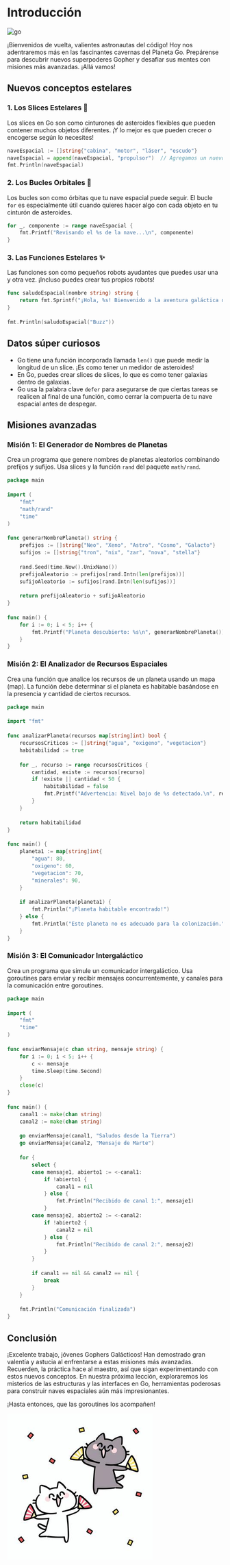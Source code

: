 # Introducción

![go](../images/la_búsqueda_del_tesoro_go.png)

¡Bienvenidos de vuelta, valientes astronautas del código! Hoy nos adentraremos más en las fascinantes cavernas del Planeta Go. Prepárense para descubrir nuevos superpoderes Gopher y desafiar sus mentes con misiones más avanzadas. ¡Allá vamos!

## Nuevos conceptos estelares

### 1. Los Slices Estelares 🌠

Los slices en Go son como cinturones de asteroides flexibles que pueden contener muchos objetos diferentes. ¡Y lo mejor es que pueden crecer o encogerse según lo necesites!

```go
naveEspacial := []string{"cabina", "motor", "láser", "escudo"}
naveEspacial = append(naveEspacial, "propulsor")  // Agregamos un nuevo componente
fmt.Println(naveEspacial)
```

### 2. Los Bucles Orbitales 🔄

Los bucles son como órbitas que tu nave espacial puede seguir. El bucle `for` es especialmente útil cuando quieres hacer algo con cada objeto en tu cinturón de asteroides.

```go
for _, componente := range naveEspacial {
    fmt.Printf("Revisando el %s de la nave...\n", componente)
}
```

### 3. Las Funciones Estelares ✨

Las funciones son como pequeños robots ayudantes que puedes usar una y otra vez. ¡Incluso puedes crear tus propios robots!

```go
func saludoEspacial(nombre string) string {
    return fmt.Sprintf("¡Hola, %s! Bienvenido a la aventura galáctica de Go.", nombre)
}

fmt.Println(saludoEspacial("Buzz"))
```

## Datos súper curiosos

* Go tiene una función incorporada llamada `len()` que puede medir la longitud de un slice. ¡Es como tener un medidor de asteroides!
* En Go, puedes crear slices de slices, lo que es como tener galaxias dentro de galaxias.
* Go usa la palabra clave `defer` para asegurarse de que ciertas tareas se realicen al final de una función, como cerrar la compuerta de tu nave espacial antes de despegar.

## Misiones avanzadas

### Misión 1: El Generador de Nombres de Planetas

Crea un programa que genere nombres de planetas aleatorios combinando prefijos y sufijos. Usa slices y la función `rand` del paquete `math/rand`.

```go
package main

import (
    "fmt"
    "math/rand"
    "time"
)

func generarNombrePlaneta() string {
    prefijos := []string{"Neo", "Xeno", "Astro", "Cosmo", "Galacto"}
    sufijos := []string{"tron", "nix", "zar", "nova", "stella"}
    
    rand.Seed(time.Now().UnixNano())
    prefijoAleatorio := prefijos[rand.Intn(len(prefijos))]
    sufijoAleatorio := sufijos[rand.Intn(len(sufijos))]
    
    return prefijoAleatorio + sufijoAleatorio
}

func main() {
    for i := 0; i < 5; i++ {
        fmt.Printf("Planeta descubierto: %s\n", generarNombrePlaneta())
    }
}
```

### Misión 2: El Analizador de Recursos Espaciales

Crea una función que analice los recursos de un planeta usando un mapa (map). La función debe determinar si el planeta es habitable basándose en la presencia y cantidad de ciertos recursos.

```go
package main

import "fmt"

func analizarPlaneta(recursos map[string]int) bool {
    recursosCriticos := []string{"agua", "oxigeno", "vegetacion"}
    habitabilidad := true
    
    for _, recurso := range recursosCriticos {
        cantidad, existe := recursos[recurso]
        if !existe || cantidad < 50 {
            habitabilidad = false
            fmt.Printf("Advertencia: Nivel bajo de %s detectado.\n", recurso)
        }
    }
    
    return habitabilidad
}

func main() {
    planeta1 := map[string]int{
        "agua": 80,
        "oxigeno": 60,
        "vegetacion": 70,
        "minerales": 90,
    }
    
    if analizarPlaneta(planeta1) {
        fmt.Println("¡Planeta habitable encontrado!")
    } else {
        fmt.Println("Este planeta no es adecuado para la colonización.")
    }
}
```

### Misión 3: El Comunicador Intergaláctico

Crea un programa que simule un comunicador intergaláctico. Usa goroutines para enviar y recibir mensajes concurrentemente, y canales para la comunicación entre goroutines.

```go
package main

import (
    "fmt"
    "time"
)

func enviarMensaje(c chan string, mensaje string) {
    for i := 0; i < 5; i++ {
        c <- mensaje
        time.Sleep(time.Second)
    }
    close(c)
}

func main() {
    canal1 := make(chan string)
    canal2 := make(chan string)

    go enviarMensaje(canal1, "Saludos desde la Tierra")
    go enviarMensaje(canal2, "Mensaje de Marte")

    for {
        select {
        case mensaje1, abierto1 := <-canal1:
            if !abierto1 {
                canal1 = nil
            } else {
                fmt.Println("Recibido de canal 1:", mensaje1)
            }
        case mensaje2, abierto2 := <-canal2:
            if !abierto2 {
                canal2 = nil
            } else {
                fmt.Println("Recibido de canal 2:", mensaje2)
            }
        }

        if canal1 == nil && canal2 == nil {
            break
        }
    }

    fmt.Println("Comunicación finalizada")
}
```

## Conclusión

¡Excelente trabajo, jóvenes Gophers Galácticos! Han demostrado gran valentía y astucia al enfrentarse a estas misiones más avanzadas. Recuerden, la práctica hace al maestro, así que sigan experimentando con estos nuevos conceptos. En nuestra próxima lección, exploraremos los misterios de las estructuras y las interfaces en Go, herramientas poderosas para construir naves espaciales aún más impresionantes.

 ¡Hasta entonces, que las goroutines los acompañen!

![gato](../images/Gatocelebrar.jpeg)
